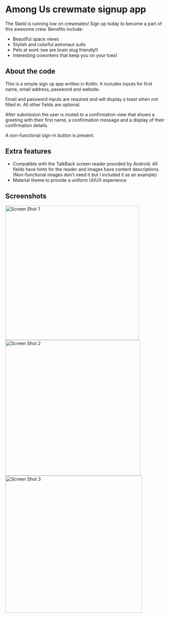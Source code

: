 # Among Us crewmate signup app

The Skeld is running low on crewmates! Sign up today to become a part of this awesome crew. Benefits include:

- Beautiful space views
- Stylish and colorful astronaut suits
- Pets at work (we are brain slug friendly!)
- Interesting coworkers that keep you on your toes!

## About the code


This is a simple sign up app written in Kotlin. It includes inputs for first name, email address, password and website.

Email and password inputs are required and will display a toast when not filled in. All other fields are optional.

After submission the user is routed to a confirmation view that shows a greeting with their first name, a confirmation message and a display of their confirmation details.

A non-functional sign-in button is present.

## Extra features

- Compatible with the TalkBack screen reader provided by Android. All fields have hints for the reader and images have content descriptions. (Non-functional images don't need it but I included it as an example)
- Material theme to provide a uniform UI/UX experience

## Screenshots
<img width="420" alt="Screen Shot 1" src="https://user-images.githubusercontent.com/7035819/98191830-a5046100-1edf-11eb-92a6-91b66f8d89d0.png">
<img width="424" alt="Screen Shot 2" src="https://user-images.githubusercontent.com/7035819/98191842-ae8dc900-1edf-11eb-8f11-08050a23619d.png">
<img width="429" alt="Screen Shot 3" src="https://user-images.githubusercontent.com/7035819/98191857-b2b9e680-1edf-11eb-9bac-d434a011d37f.png">
